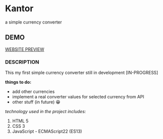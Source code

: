 # Kantor
a simple currency converter

## DEMO
[WEBSITE PREVIEW](https://tomecky1.github.io/kantor/)

### DESCRIPTION
This my first simple currency converter still in development [IN-PROGRESS]

**things to do:**
- add other currencies
- implement a real converter values for selected currency from API 
- other stuff (in future) 😁

*technology used in the project includes:*
1. HTML 5
2. CSS 3
3. JavaScript - ECMAScript22 (ES13)
